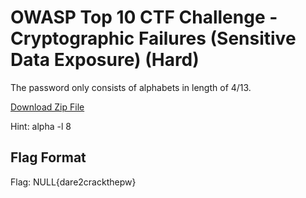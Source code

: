 # OWASP Top 10 CTF Challenge - Cryptographic Failures (Sensitive Data Exposure) (Hard)
The password only consists of alphabets in length of 4/13.

[Download Zip File](https://github.com/NullChapter/Challenges_2023_OWASP_10/blob/main/Cryptographic%20Failures%20(Sensitive%20Data%20Exposure)/zipping.zip)

Hint: alpha -l 8 
## Flag Format
Flag: NULL{dare2crackthepw}
